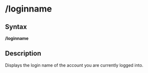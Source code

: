 # /loginname

## Syntax

**/loginname**

## Description

Displays the login name of the account you are currently logged into.
